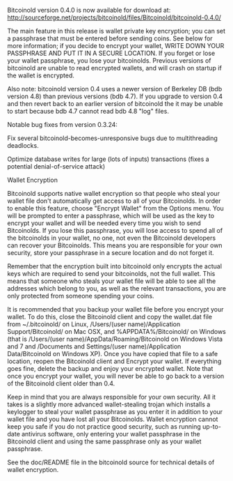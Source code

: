 Bitcoinold version 0.4.0 is now available for download at:
http://sourceforge.net/projects/bitcoinold/files/Bitcoinold/bitcoinold-0.4.0/

The main feature in this release is wallet private key encryption;
you can set a passphrase that must be entered before sending coins.
See below for more information; if you decide to encrypt your wallet,
WRITE DOWN YOUR PASSPHRASE AND PUT IT IN A SECURE LOCATION. If you
forget or lose your wallet passphrase, you lose your bitcoinolds.
Previous versions of bitcoinold are unable to read encrypted wallets,
and will crash on startup if the wallet is encrypted.

Also note: bitcoinold version 0.4 uses a newer version of Berkeley DB
(bdb version 4.8) than previous versions (bdb 4.7). If you upgrade
to version 0.4 and then revert back to an earlier version of bitcoinold
the it may be unable to start because bdb 4.7 cannot read bdb 4.8
"log" files.


Notable bug fixes from version 0.3.24:

Fix several bitcoinold-becomes-unresponsive bugs due to multithreading
deadlocks.

Optimize database writes for large (lots of inputs) transactions
(fixes a potential denial-of-service attack)


Wallet Encryption

Bitcoinold supports native wallet encryption so that people who steal your
wallet file don't automatically get access to all of your Bitcoinolds.
In order to enable this feature, choose "Encrypt Wallet" from the
Options menu.  You will be prompted to enter a passphrase, which
will be used as the key to encrypt your wallet and will be needed
every time you wish to send Bitcoinolds.  If you lose this passphrase,
you will lose access to spend all of the bitcoinolds in your wallet,
no one, not even the Bitcoinold developers can recover your Bitcoinolds.
This means you are responsible for your own security, store your
passphrase in a secure location and do not forget it.

Remember that the encryption built into bitcoinold only encrypts the
actual keys which are required to send your bitcoinolds, not the full
wallet.  This means that someone who steals your wallet file will
be able to see all the addresses which belong to you, as well as the
relevant transactions, you are only protected from someone spending
your coins.

It is recommended that you backup your wallet file before you
encrypt your wallet.  To do this, close the Bitcoinold client and
copy the wallet.dat file from ~/.bitcoinold/ on Linux, /Users/(user
name)/Application Support/Bitcoinold/ on Mac OSX, and %APPDATA%/Bitcoinold/
on Windows (that is /Users/(user name)/AppData/Roaming/Bitcoinold on
Windows Vista and 7 and /Documents and Settings/(user name)/Application
Data/Bitcoinold on Windows XP).  Once you have copied that file to a
safe location, reopen the Bitcoinold client and Encrypt your wallet.
If everything goes fine, delete the backup and enjoy your encrypted
wallet.  Note that once you encrypt your wallet, you will never be
able to go back to a version of the Bitcoinold client older than 0.4.

Keep in mind that you are always responsible for your own security.
All it takes is a slightly more advanced wallet-stealing trojan which
installs a keylogger to steal your wallet passphrase as you enter it
in addition to your wallet file and you have lost all your Bitcoinolds.
Wallet encryption cannot keep you safe if you do not practice
good security, such as running up-to-date antivirus software, only
entering your wallet passphrase in the Bitcoinold client and using the
same passphrase only as your wallet passphrase.

See the doc/README file in the bitcoinold source for technical details
of wallet encryption.
